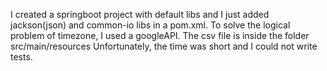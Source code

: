 I created a springboot project with default libs and I just added jackson(json) and common-io libs in a pom.xml.
To solve the logical problem of timezone, I used a googleAPI.
The csv file is inside the folder src/main/resources
Unfortunately, the time was short and I could not write tests.
